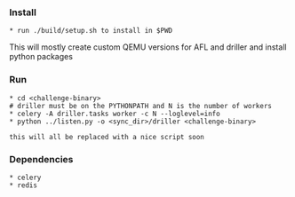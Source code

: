 ### Install
    * run ./build/setup.sh to install in $PWD

This will mostly create custom QEMU versions for AFL and driller and install python packages

### Run
    * cd <challenge-binary>
    # driller must be on the PYTHONPATH and N is the number of workers
    * celery -A driller.tasks worker -c N --loglevel=info 
    * python ../listen.py -o <sync_dir>/driller <challenge-binary>

    this will all be replaced with a nice script soon 

### Dependencies
    * celery
    * redis
